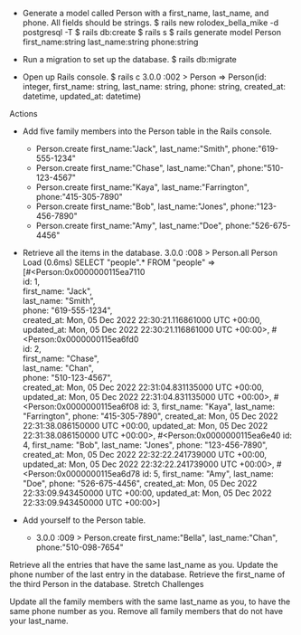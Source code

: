 - Generate a model called Person with a first_name, last_name, and phone. All fields should be strings.
    $ rails new rolodex_bella_mike  -d postgresql -T
    $ rails db:create
    $ rails s
    $ rails generate model Person first_name:string last_name:string phone:string

- Run a migration to set up the database.
    $ rails db:migrate 

- Open up Rails console.
    $ rails c
3.0.0 :002 > Person
 => Person(id: integer, first_name: string, last_name: string, phone: string, created_at: datetime, updated_at: datetime) 

Actions

- Add five family members into the Person table in the Rails console.
    - Person.create first_name:"Jack", last_name:"Smith", phone:"619-555-1234"
    - Person.create first_name:"Chase", last_name:"Chan", phone:"510-123-4567"
    - Person.create first_name:"Kaya", last_name:"Farrington", phone:"415-305-7890"
    - Person.create first_name:"Bob", last_name:"Jones", phone:"123-456-7890"
    - Person.create first_name:"Amy", last_name:"Doe", phone:"526-675-4456"

- Retrieve all the items in the database.
    3.0.0 :008 > Person.all
  Person Load (0.6ms)  SELECT "people".* FROM "people"
 =>                                                           
[#<Person:0x0000000115ea7110                                  
  id: 1,                                                      
  first_name: "Jack",                                         
  last_name: "Smith",                                         
  phone: "619-555-1234",                                      
  created_at: Mon, 05 Dec 2022 22:30:21.116861000 UTC +00:00, 
  updated_at: Mon, 05 Dec 2022 22:30:21.116861000 UTC +00:00>,
 #<Person:0x0000000115ea6fd0                                  
  id: 2,                                                      
  first_name: "Chase",                                        
  last_name: "Chan",                                          
  phone: "510-123-4567",                                      
  created_at: Mon, 05 Dec 2022 22:31:04.831135000 UTC +00:00, 
  updated_at: Mon, 05 Dec 2022 22:31:04.831135000 UTC +00:00>,
 #<Person:0x0000000115ea6f08
  id: 3,
  first_name: "Kaya",
  last_name: "Farrington",
  phone: "415-305-7890",
  created_at: Mon, 05 Dec 2022 22:31:38.086150000 UTC +00:00,
  updated_at: Mon, 05 Dec 2022 22:31:38.086150000 UTC +00:00>,
 #<Person:0x0000000115ea6e40
  id: 4,
  first_name: "Bob",
  last_name: "Jones",
  phone: "123-456-7890",
  created_at: Mon, 05 Dec 2022 22:32:22.241739000 UTC +00:00,
  updated_at: Mon, 05 Dec 2022 22:32:22.241739000 UTC +00:00>,
 #<Person:0x0000000115ea6d78
  id: 5,
  first_name: "Amy",
  last_name: "Doe",
  phone: "526-675-4456",
  created_at: Mon, 05 Dec 2022 22:33:09.943450000 UTC +00:00,
  updated_at: Mon, 05 Dec 2022 22:33:09.943450000 UTC +00:00>] 

- Add yourself to the Person table.
    - 3.0.0 :009 > Person.create first_name:"Bella", last_name:"Chan", phone:"510-098-7654"
    
Retrieve all the entries that have the same last_name as you.
Update the phone number of the last entry in the database.
Retrieve the first_name of the third Person in the database.
Stretch Challenges

Update all the family members with the same last_name as you, to have the same phone number as you.
Remove all family members that do not have your last_name.